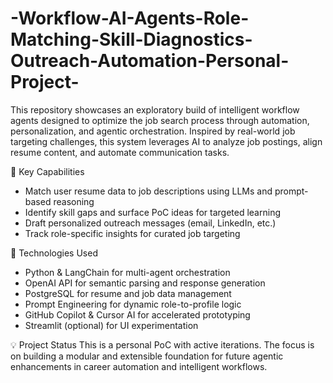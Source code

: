 # -Workflow-AI-Agents-Role-Matching-Skill-Diagnostics-Outreach-Automation-Personal-Project-
This repository showcases an exploratory build of intelligent workflow agents designed to optimize the job search process through automation, personalization, and agentic orchestration. Inspired by real-world job targeting challenges, this system leverages AI to analyze job postings, align resume content, and automate communication tasks.

🔧 Key Capabilities
- Match user resume data to job descriptions using LLMs and prompt-based reasoning
- Identify skill gaps and surface PoC ideas for targeted learning
- Draft personalized outreach messages (email, LinkedIn, etc.)
- Track role-specific insights for curated job targeting

🧠 Technologies Used
- Python & LangChain for multi-agent orchestration
- OpenAI API for semantic parsing and response generation
- PostgreSQL for resume and job data management
- Prompt Engineering for dynamic role-to-profile logic
- GitHub Copilot & Cursor AI for accelerated prototyping
- Streamlit (optional) for UI experimentation

💡 Project Status
This is a personal PoC with active iterations. The focus is on building a modular and extensible foundation for future agentic enhancements in career automation and intelligent workflows.
